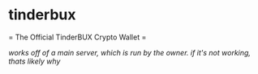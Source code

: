 # tinderbux
= The Official TinderBUX Crypto Wallet =

*works off of a main server, which is run by the owner.
if it's not working, thats likely why*
